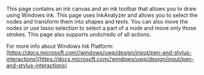 ﻿This page contains an ink canvas and an ink toolbar that allows you to draw using Windows ink.
This page uses InkAnalyzer and allows you to select the nodes and transform them into shapes and texts. You can also move the nodes or use lasso selection to select a part of a node and move only those strokes. This page also supports undo/redo of all actions.
 
For more info about Windows Ink Platform:
[https://docs.microsoft.com//windows/uwp/design/input/pen-and-stylus-interactions](https://docs.microsoft.com//windows/uwp/design/input/pen-and-stylus-interactions)